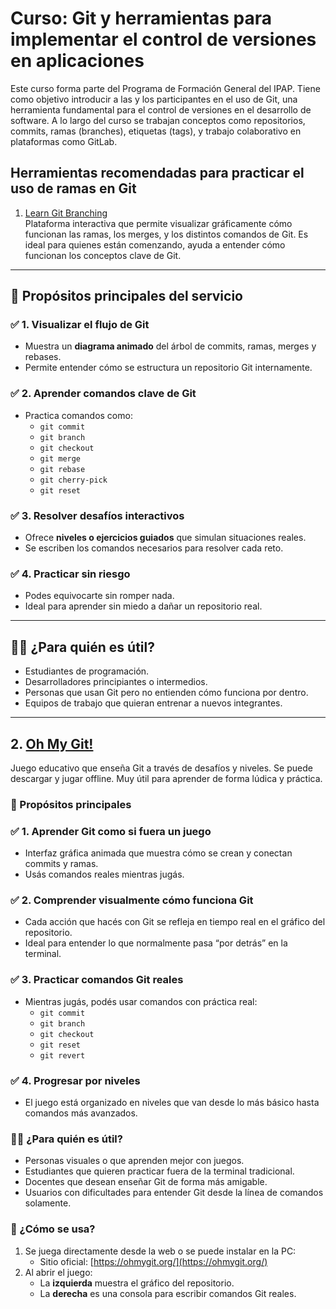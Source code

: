 # Curso: Git y herramientas para implementar el control de versiones en aplicaciones

Este curso forma parte del Programa de Formación General del IPAP. Tiene como objetivo introducir a las y los participantes en el uso de Git, una herramienta fundamental para el control de versiones en el desarrollo de software. A lo largo del curso se trabajan conceptos como repositorios, commits, ramas (branches), etiquetas (tags), y trabajo colaborativo en plataformas como GitLab.

## Herramientas recomendadas para practicar el uso de ramas en Git

1. [Learn Git Branching](https://learngitbranching.js.org/?locale=es_AR)  
   Plataforma interactiva que permite visualizar gráficamente cómo funcionan las ramas, los merges, y los distintos comandos de Git. Es ideal para quienes están comenzando, ayuda a entender cómo funcionan los conceptos clave de Git.

---

## 🎯 Propósitos principales del servicio

### ✅ 1. Visualizar el flujo de Git
- Muestra un **diagrama animado** del árbol de commits, ramas, merges y rebases.
- Permite entender cómo se estructura un repositorio Git internamente.

### ✅ 2. Aprender comandos clave de Git
- Practica comandos como:
  - `git commit`
  - `git branch`
  - `git checkout`
  - `git merge`
  - `git rebase`
  - `git cherry-pick`
  - `git reset`

### ✅ 3. Resolver desafíos interactivos
- Ofrece **niveles o ejercicios guiados** que simulan situaciones reales.
- Se escriben los comandos necesarios para resolver cada reto.

### ✅ 4. Practicar sin riesgo
- Podes equivocarte sin romper nada.
- Ideal para aprender sin miedo a dañar un repositorio real.

---

## 👩‍🎓 ¿Para quién es útil?

- Estudiantes de programación.
- Desarrolladores principiantes o intermedios.
- Personas que usan Git pero no entienden cómo funciona por dentro.
- Equipos de trabajo que quieran entrenar a nuevos integrantes.

---

## 2. [Oh My Git!](https://ohmygit.org/)

Juego educativo que enseña Git a través de desafíos y niveles. Se puede descargar y jugar offline. Muy útil para aprender de forma lúdica y práctica.

### 🎯 Propósitos principales

### ✅ 1. Aprender Git como si fuera un juego

- Interfaz gráfica animada que muestra cómo se crean y conectan commits y ramas.
- Usás comandos reales mientras jugás.

### ✅ 2. Comprender visualmente cómo funciona Git

- Cada acción que hacés con Git se refleja en tiempo real en el gráfico del repositorio.
- Ideal para entender lo que normalmente pasa “por detrás” en la terminal.

### ✅ 3. Practicar comandos Git reales

- Mientras jugás, podés usar comandos con práctica real:
  - `git commit`
  - `git branch`
  - `git checkout`
  - `git reset`
  - `git revert`

### ✅ 4. Progresar por niveles

- El juego está organizado en niveles que van desde lo más básico hasta comandos más avanzados.

### 👩‍🎓 ¿Para quién es útil?

- Personas visuales o que aprenden mejor con juegos.
- Estudiantes que quieren practicar fuera de la terminal tradicional.
- Docentes que desean enseñar Git de forma más amigable.
- Usuarios con dificultades para entender Git desde la línea de comandos solamente.

### 🚀 ¿Cómo se usa?

1. Se juega directamente desde la web o se puede instalar en la PC:
   - Sitio oficial: [https://ohmygit.org/](https://ohmygit.org/)
2. Al abrir el juego:
   - La **izquierda** muestra el gráfico del repositorio.
   - La **derecha** es una consola para escribir comandos Git reales.
